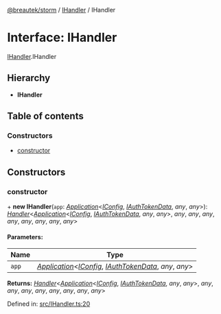 [@breautek/storm](../README.md) / [IHandler](../modules/ihandler.md) / IHandler

# Interface: IHandler

[IHandler](../modules/ihandler.md).IHandler

## Hierarchy

* **IHandler**

## Table of contents

### Constructors

- [constructor](ihandler.ihandler-1.md#constructor)

## Constructors

### constructor

\+ **new IHandler**(`app`: [*Application*](../classes/application.application-1.md)<[*IConfig*](iconfig.iconfig-1.md), [*IAuthTokenData*](iauthtokendata.iauthtokendata-1.md), *any*, *any*\>): [*Handler*](../classes/handler.handler-1.md)<[*Application*](../classes/application.application-1.md)<[*IConfig*](iconfig.iconfig-1.md), [*IAuthTokenData*](iauthtokendata.iauthtokendata-1.md), *any*, *any*\>, *any*, *any*, *any*, *any*, *any*, *any*, *any*, *any*\>

#### Parameters:

Name | Type |
------ | ------ |
`app` | [*Application*](../classes/application.application-1.md)<[*IConfig*](iconfig.iconfig-1.md), [*IAuthTokenData*](iauthtokendata.iauthtokendata-1.md), *any*, *any*\> |

**Returns:** [*Handler*](../classes/handler.handler-1.md)<[*Application*](../classes/application.application-1.md)<[*IConfig*](iconfig.iconfig-1.md), [*IAuthTokenData*](iauthtokendata.iauthtokendata-1.md), *any*, *any*\>, *any*, *any*, *any*, *any*, *any*, *any*, *any*, *any*\>

Defined in: [src/IHandler.ts:20](https://github.com/breautek/storm/blob/aa67083/src/IHandler.ts#L20)
